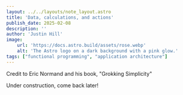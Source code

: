 ```yaml
---
layout: ../../layouts/note_layout.astro
title: 'Data, calculations, and actions'
publish_date: 2025-02-08
description: ''
author: 'Justin Hill'
image:
    url: 'https://docs.astro.build/assets/rose.webp'
    alt: 'The Astro logo on a dark background with a pink glow.'
tags: ["functional programming", "application architecture"]
---
```


Credit to Eric Normand and his book, "Grokking Simplicity"

Under construction, come back later!
